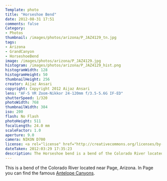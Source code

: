 ```yaml
---
Template: photo
title: "Horseshoe Bend"
date: 2012-08-31 17:51
comments: false
Category:
- Photos
thumbnail: /images/photos/arizona/P_JAZ4129_tn.jpg
tags:
- Arizona
- GrandCanyon
- HorseshoeBend
image: /images/photos/arizona/P_JAZ4129.jpg
histogram: /images/photos/arizona/P_JAZ4129_hist.png
histogramWidth: 128
histogramHeight: 50
thumbnailHeight: 256
creator: Aijaz Ansari
copyright: Copyright 2012 Aijaz Ansari
lens: "AF-S VR Zoom-Nikkor 24-120mm f/3.5-5.6G IF-ED"
shutterSpeed: 1/320
photoWidth: 768
thumbnailWidth: 384
iso: 200
flash: No Flash
photoHeight: 511
focalLength: 24.0 mm
scaleFactor: 1.0
aperture: 9.0
camera: NIKON D700
license: <a rel="license" href="http://creativecommons.org/licenses/by-nc-nd/3.0/deed.en_US"><img alt="Creative Commons License" style="border-width:0" src="http://i.creativecommons.org/l/by-nc-nd/3.0/80x15.png" /></a>
dateTaken: 2012:03:29 17:35:23
description: The Horseshoe bend is a bend of the Colorado River located near Page, Arizona. 
---
```


This is a bend of the Colorado River located near Page, Arizona. In Page
you can find the famous
[Antelope Canyons](/2012/09/02/antelope-canyon/).
